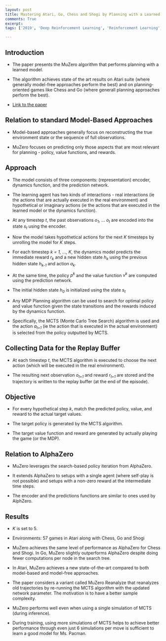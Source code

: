 ```yaml
---
layout: post
title: Mastering Atari, Go, Chess and Shogi by Planning with a Learned Model
comments: True
excerpt: 
tags: ['2019', 'Deep Reinforcement Learning', 'Reinforcement Learning', AI, DRL, Model-Based, Model-Free, Planning, RL]

---
```


## Introduction

* The paper presents the MuZero algorithm that performs planning with a learned model.

* The algorithm achieves state of the art results on Atari suite (where generally model-free approaches perform the best) and on planning-oriented games like Chess and Go (where generall planning approaches perform the best).

* [Link to the paper](https://arxiv.org/abs/1911.08265)

## Relation to standard Model-Based Approaches

* Model-based approaches generally focus on reconstructing the true environment state or the sequence of full observations.

* MuZero focuses on predicting only those aspects that are most relevant for planning - policy, value functions, and rewards.

## Approach

* The model consists of three components: (representation) encoder, dynamics function, and the prediction network.

* The learning agent has two kinds of interactions - real interactions (ie the actions that are actually executed in the real environment) and hypothetical or imaginary actions (ie the actions that are executed in the learned model or the dynamics function).

* At any timestep *t*, the past observations *o<sub>1</sub>*, ... *o<sub>t</sub>* are encoded into the state *s<sub>t</sub>* using the encoder.

* Now the model takes hypothetical actions for the next *K* timesteps by unrolling the model for *K* steps.

* For each timestep *k = 1, ..., K*, the dynamics model predicts the immediate reward *r<sub>k</sub>* and a new hidden state *h<sub>k</sub>* using the previous hidden state *h<sub>k-1</sub>* and action *a<sub>k</sub>*.

* At the same time, the policy *p<sup>k</sup>* and the value function *v<sup>k</sup>* are computed using the prediction network.

* The initial hidden state *h<sub>0</sub>* is initialized using the state *s<sub>t</sub>*

* Any MDP Planning algorithm can be used to search for optimal policy and value function given the state transitions and the rewards induced by the dynamics function.

* Specifically, the MCTS (Monte Carlo Tree Search) algorithm is used and the action *a<sub>t+1</sub>* (ie the action that is executed in the actual environment) is selected from the policy outputted by MCTS.

## Collecting Data for the Replay Buffer

* At each timestep *t*, the MCTS algorithm is executed to choose the next action (which will be executed in the real environment).

* The resulting next observation *o<sub>t+1</sub>* and reward *r<sub>t+1</sub>* are stored and the trajectory is written to the replay buffer (at the end of the episode).

## Objective

* For every hypothetical step *k*, match the predicted policy, value, and reward to the actual target values. 

* The target policy is generated by the MCTS algorithm.

* The target value function and reward are generated by actually playing the game (or the MDP).

## Relation to AlphaZero

* MuZero leverages the search-based policy iteration from AlphaZero.

* It extends AlphaZero to setups with a single agent (where self-play is not possible) and setups with a non-zero reward at the intermediate time steps.

* The encoder and the predictions functions are similar to ones used by AlphZero.

## Results

* *K* is set to 5.

* Environments: 57 games in Atari along with Chess, Go and Shogi

* MuZero achieves the same level of performance as AlphaZero for Chess and Shogi. In Go, MuZero slightly outperforms AlphaZero despite doing fewer computations per node in the search tree.

* In Atari, MuZero achieves a new state-of-the-art compared to both model-based and model-free approaches.

* The paper considers a variant called MuZero Reanalyze that reanalyzes old trajectories by re-running the MCTS algorithm with the updated network parameter. The motivation is to have a better sample complexity.

* MuZero performs well even when using a single simulation of MCTS (during inference).

* During training, using more simulations of MCTS helps to achieve better performance through even just 6 simulations per move is sufficient to learn a good model for Ms. Pacman.
